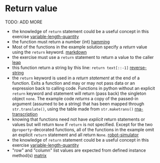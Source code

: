 # Return value

TODO: ADD MORE

- the knowledge of `return` statement could be a useful concept in this exercise [variable-length-quantity](../exercise-concepts/variable-length-quantity.md)
- the function must return a number (int) [hamming](../exercise-concepts/hamming.md)
- Most of the functions in the example solution specify a _return_ value using the `return` keyword. [markdown](../exercise-concepts/markdown.md)
- the exercise must use a `return` statement to return a value to the caller [leap](../exercise-concepts/leap.md)
- this function return a string by this line: `return text[::-1]` [reverse-string](../exercise-concepts/reverse-string.md)
- the `return` keyword is used in a _return statement_ at the end of a function. Exits a function and may or may not pass data or an expression back to calling code. Functions in python without an explicit `return` keyword and statement will return (pass back) the singleton object `none`. The example code _returns_ a copy of the passed-in argument (assumed to be a string) that has been mapped through `str.translate()`, using the table made from `str.maketrans()` [rna-transcription](../exercise-concepts/rna-transcription.md)
- knowing that functions need not have _explicit_ return statements or values but will return `None` if `return` is not specified. Except for the two `@property`-decorated functions, all of the functions in the example omit an explicit `return` statement and all return `None`. [robot-simulator](../exercise-concepts/robot-simulator.md)
- the knowledge of `return` statement could be a useful concept in this exercise [variable-length-quantity](../exercise-concepts/variable-length-quantity.md)
- "row" and "column" list values are expected from defined instance method(s) [matrix](../exercise-concepts/matrix.md)
